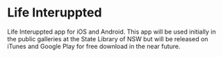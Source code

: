 Life Interuppted
================

Life Interuppted app for iOS and Android. This app will be used initially in the public galleries at the State Library of NSW but will be released on iTunes and Google Play for free download in the near future.
